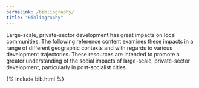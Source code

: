 ```yaml
---
permalink: /bibliography/
title: "Bibliography"
---
```


Large-scale, private-sector development has great impacts on local communities. The following reference content examines these impacts in a range of different geographic contexts and with regards to various development trajectories. These resources are intended to promote a greater understanding of the social impacts of large-scale, private-sector development, particularly in post-socialist cities.

{% include bib.html %}